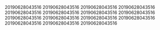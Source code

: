 20190628043516
20190628043516
20190628043516
20190628043516
20190628043516
20190628043516
20190628043516
20190628043516
20190628043516
20190628043516
20190628043516
20190628043516
20190628043516
20190628043516
20190628043516
